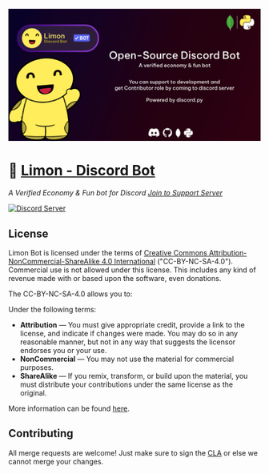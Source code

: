![Limon](Limon.png)
# 🍋 [Limon - Discord Bot](https://discord.com/api/oauth2/authorize?client_id=994143430504620072&permissions=139586817088&scope=applications.commands%20bot)
*A Verified Economy & Fun bot for Discord
[Join to Support Server](https://discord.gg/8YX57rBGTM)*

[![Discord Server](https://discordapp.com/api/guilds/1056563974138777650/widget.png?style=banner2)](https://discord.gg/8YX57rBGTM)


## License
Limon Bot is licensed under the terms of [Creative Commons Attribution-NonCommercial-ShareAlike 4.0 International](https://github.com/AbdurrahmanCosar/Limon/blob/main/LICENSE) ("CC-BY-NC-SA-4.0"). Commercial use is not allowed under this license. This includes any kind of revenue made with or based upon the software, even donations.

The CC-BY-NC-SA-4.0 allows you to:

Under the following terms:

- **Attribution** — You must give appropriate credit, provide a link to the license, and indicate if changes were made. You may do so in any reasonable manner, but not in any way that suggests the licensor endorses you or your use.
- **NonCommercial** — You may not use the material for commercial purposes.
- **ShareAlike** — If you remix, transform, or build upon the material, you must distribute your contributions under the same license as the original.

More information can be found [here](https://creativecommons.org/licenses/by-nc-sa/4.0/).

## Contributing

All merge requests are welcome! Just make sure to sign the [CLA](https://cla-assistant.io/AbdurrahmanCosar/Limon) or else we cannot merge your changes.
